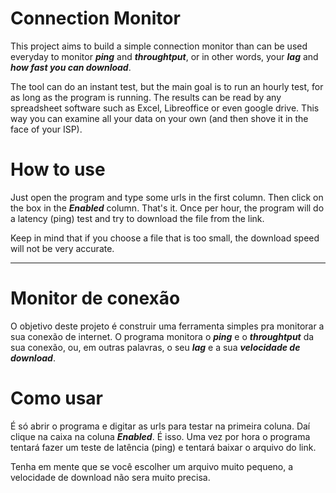 Connection Monitor
=======================

This project aims to build a simple connection monitor than
can be used everyday to monitor ***ping*** and ***throughtput***,
or in other words, your ***lag*** and ***how fast you can download***.

The tool can do an instant test, but the main goal is to run an hourly test,
for as long as the program is running. The results can be read by
any spreadsheet software such as Excel, Libreoffice or even google drive.
This way you can examine all your data on your own (and then shove it in the face of your ISP).

How to use 
====================

Just open the program and type some urls in the first column. Then click on the box in the ***Enabled*** column.
That's it. Once per hour, the program will do a latency (ping) test and try to download the file from the link.

Keep in mind that if you choose a file that is too small, the download speed will not be very accurate.

----

Monitor de conexão
======================

O objetivo deste projeto é construir uma ferramenta simples pra monitorar a sua conexão de internet.
O programa monitora o ***ping*** e o ***throughtput*** da sua conexão, ou, em outras palavras, o seu ***lag*** e a 
sua ***velocidade de download***.


Como usar
==============

É só abrir o programa e digitar as urls para testar na primeira coluna. Daí clique na caixa na coluna ***Enabled***.
É isso. Uma vez por hora o programa tentará fazer um teste de latência (ping) e tentará baixar o arquivo do link.

Tenha em mente que se você escolher um arquivo muito pequeno, a velocidade de download não sera muito precisa.
